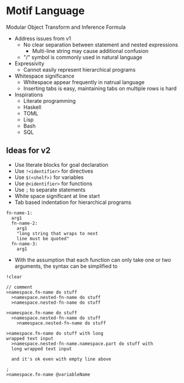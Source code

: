 # Motif Language

Modular Object Transform and Inference Formula

- Address issues from v1
  - No clear separation between statement and nested expressions
    - Multi-line string may cause additional confusion
  - "/" symbol is commonly used in natural language
- Expressivity
  - Cannot easily represent hierarchical programs
- Whitespace significance
  - Whitespace appear frequently in natrual language
  - Inserting tabs is easy, maintaining tabs on multiple rows is hard
- Inspirations
  - Literate programming
  - Haskell
  - TOML
  - Lisp
  - Bash
  - SQL

## Ideas for v2

- Use literate blocks for goal declaration
- Use `!<identifier>` for directives
- Use `$(<shelf>)` for variables
- Use `@<identifier>` for functions
- Use `;` to separate statements
- White space significant at line start
- Tab based indentation for hierarchical programs

```text
fn-name-1:
  arg1
  fn-name-2:
    arg1
    "long string that wraps to next
    line must be quoted"
  fn-name-3:
    arg1
```

- With the assumption that each function can only take one or two arguments, the syntax can be simplified to

```text
!clear

// comment
>namespace.fn-name do stuff
  >namespace.nested-fn-name do stuff
  >namespace.nested-fn-name do stuff

>namespace.fn-name do stuff
  >namespace.nested-fn-name do stuff
    >namespace.nested-fn-name do stuff

>namespace.fn-name do stuff with long
wrapped text input
  >namespace.nested-fn-name.namespace.part do stuff with
  long wrapped text input

  and it's ok even with empty line above

;
>namespace.fn-name @variableName
```
